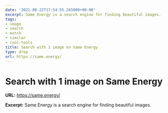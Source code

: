 ```yaml
---
date: '2021-08-22T17:54:55.265000+00:00'
excerpt: Same Energy is a search engine for finding beautiful images.
tags:
- image
- search
- match
- similar
- cool-tools
title: Search with 1 image on Same Energy
type: drop
url: https://same.energy/
---
```


# Search with 1 image on Same Energy

**URL:** https://same.energy/

**Excerpt:** Same Energy is a search engine for finding beautiful images.
